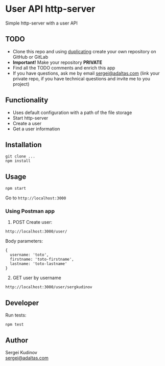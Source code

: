 # User API http-server

Simple http-server with a user API

##  TODO

* Clone this repo and using [duplicating](https://help.github.com/en/github/creating-cloning-and-archiving-repositories/duplicating-a-repository) create your own repository on GitHub or GitLab
* **Important!** Make your repository **PRIVATE**
* Find all the TODO comments and enrich this app
* If you have questions, ask me by email sergei@adaltas.com (link your private repo, if you have technical questions and invite me to you project)

## Functionality

* Uses default configuration with a path of the file storage
* Start http-server
* Create a user
* Get a user information

## Installation

```
git clone ...
npm install
```

## Usage

```
npm start
```

Go to `http://localhost:3000`

### Using Postman app

1. POST Create user:

```
http://localhost:3000/user/
```

Body parameters:
```
{
  username: 'toto',
  firstname: 'toto-firstname',
  lastname: 'toto-lastname'
}
```

2. GET user by username

```
http://localhost:3000/user/sergkudinov
```

## Developer

Run tests:
```
npm test
```

## Author

Sergei Kudinov   
sergei@adaltas.com
